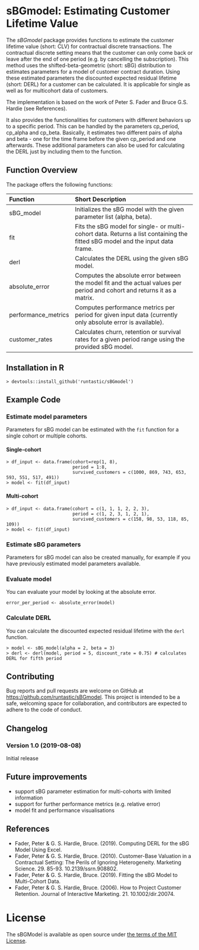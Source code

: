 # sBGmodel: Estimating Customer Lifetime Value

The *sBGmodel* package provides functions to estimate the customer lifetime value (short: CLV) for contractual discrete transactions.
The contractual discrete setting means that the customer can only come back or leave after the end of one period (e.g. by cancelling the subscription).
This method uses the shifted-beta-geometric (short: sBG) distribution to estimates parameters for a model of customer contract duration. 
Using these estimated parameters the discounted expected residual lifetime (short: DERL) for a customer can be calculated. 
It is applicable for single as well as for multicohort data of customers.

The implementation is based on the work of Peter S. Fader and Bruce G.S. Hardie (see References). 

It also provides the functionalities for customers with different behaviors up to a specific period. 
This can be handled by the parameters cp_period, cp_alpha and cp_beta.
Basically, it estimates two different pairs of alpha and beta - one for the time frame before the given cp_period and one afterwards.
These additional parameters can also be used for calculating the DERL just by including them to the function.


## Function Overview

The package offers the following functions:


| Function  | Short Description | 
| :-------- | :---------------- | 
| sBG_model | Initializes the sBG model with the given parameter list (alpha, beta). |
| fit | Fits the sBG model for single- or multi-cohort data. Returns a list containing the fitted sBG model and the input data frame. | 
| derl | Calculates the DERL using the given sBG model. | 
| absolute_error | Computes the absolute error between the model fit and the actual values per period and cohort and returns it as a matrix. | 
| performance_metrics | Computes performance metrics per period for given input data (currently only absolute error is available). |
| customer_rates | Calculates churn, retention or survival rates for a given period range using the provided sBG model. | 


## Installation in R

```
> devtools::install_github('runtastic/sBGmodel')
```

## Example Code


### Estimate model parameters

Parameters for sBG model can be estimated with the `fit` function for a single cohort or multiple cohorts.

#### Single-cohort

```
> df_input <- data.frame(cohort=rep(1, 8), 
                         period = 1:8, 
                         survived_customers = c(1000, 869, 743, 653, 593, 551, 517, 491))
> model <- fit(df_input)
```

#### Multi-cohort

```
> df_input <- data.frame(cohort = c(1, 1, 1, 2, 2, 3),  
                         period = c(1, 2, 3, 1, 2, 1), 
                         survived_customers = c(158, 98, 53, 118, 85, 109))
> model <- fit(df_input)
```


### Estimate sBG parameters

Parameters for sBG model can also be created manually, for example if you have previously estimated model parameters
available.

### Evaluate model
You can evaluate your model by looking at the absolute error.
```
error_per_period <- absolute_error(model)
```

### Calculate DERL
You can calculate the discounted expected residual lifetime with the `derl` function.
```
> model <- sBG_model(alpha = 2, beta = 3)
> derl <- derl(model, period = 5, discount_rate = 0.75) # calculates DERL for fifth period
```

## Contributing
Bug reports and pull requests are welcome on GitHub at https://github.com/runtastic/sBGmodel. This project is 
intended to be a safe, welcoming space for collaboration, and contributors are expected to adhere to the 
code of conduct.

## Changelog
### Version 1.0 (2019-08-08)
Initial release

## Future improvements
 * support sBG parameter estimation for multi-cohorts with limited information
 * support for further performance metrics (e.g. relative error)
 * model fit and performance visualisations

## References
 * Fader, Peter & G. S. Hardie, Bruce. (2019). Computing DERL for the sBG Model Using Excel. 
 * Fader, Peter & G. S. Hardie, Bruce. (2010). Customer-Base Valuation in a Contractual Setting: The Perils of Ignoring Heterogeneity. Marketing Science. 29. 85-93. 10.2139/ssrn.908802. 
 * Fader, Peter & G. S. Hardie, Bruce. (2019). Fitting the sBG Model to Multi-Cohort Data. 
 * Fader, Peter & G. S. Hardie, Bruce. (2006). How to Project Customer Retention. Journal of Interactive Marketing. 21. 10.1002/dir.20074. 
 
# License
The sBGModel is available as open source under [the terms of the MIT License][mit].

[mit]: https://choosealicense.com/licenses/mit/